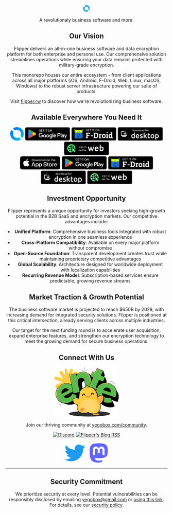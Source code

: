 
<div align="center">

<img src=".github/assets/flipper_logo.png" width="20"/>

A revolutionaly business software and more.


## Our Vision

Flipper delivers an all-in-one business software and data encryption platform for both enterprise and personal use. Our comprehensive solution streamlines operations while ensuring your data remains protected with military-grade encryption.

This monorepo houses our entire ecosystem - from client applications across all major platforms (iOS, Android, F-Droid, Web, Linux, macOS, Windows) to the robust server infrastructure powering our suite of products.

Visit [flipper.rw](https://flipper.rw) to discover how we're revolutionizing business software.

## Available Everywhere You Need It

<div align="center">
  <a href="https://apps.apple.com/app/id1542026904"><img height="42" src=".github/assets/flipper_logo.png" alt="App Store"></a>
  <a href="https://play.google.com/store/apps/details?id=io.Flipper.photos"><img height="42" src=".github/assets/play-store-badge.png" alt="Google Play"></a>
  <a href="https://f-droid.org/packages/io.Flipper.photos.fdroid/"><img height="42" src=".github/assets/f-droid-badge.png" alt="F-Droid"></a>
  <a href="https://yegobox.com/download/desktop"><img height="42" src=".github/assets/desktop-badge.png" alt="Desktop"></a>
  <a href="https://web.yegobox.com"><img height="42" src=".github/assets/web-badge.svg" alt="Web"></a>
</div>

<div align="center">
  <a href="https://apps.apple.com/app/id6444121398"><img height="42" src=".github/assets/app-store-badge.svg" alt="App Store"></a>
  <a href="https://play.google.com/store/apps/details?id=io.Flipper.auth"><img height="42" src=".github/assets/play-store-badge.png" alt="Google Play"></a>
  <a href="https://f-droid.org/packages/io.Flipper.auth/"><img height="42" src=".github/assets/f-droid-badge.png" alt="F-Droid"></a>
  <a href="https://github.com/Flipper-io/Flipper/releases?q=tag%3Aauth-v3"><img height="42" src=".github/assets/desktop-badge.png" alt="Desktop"></a>
  <a href="https://auth.yegobox.com"><img height="42" src=".github/assets/web-badge.svg" alt="Web"></a>
</div>

## Investment Opportunity

Flipper represents a unique opportunity for investors seeking high-growth potential in the B2B SaaS and encryption markets. Our competitive advantages include:

- **Unified Platform**: Comprehensive business tools integrated with robust encryption in one seamless experience
- **Cross-Platform Compatibility**: Available on every major platform without compromise
- **Open-Source Foundation**: Transparent development creates trust while maintaining proprietary competitive advantages
- **Global Scalability**: Architecture designed for worldwide deployment with localization capabilities
- **Recurring Revenue Model**: Subscription-based services ensure predictable, growing revenue streams

## Market Traction & Growth Potential

The business software market is projected to reach $650B by 2028, with increasing demand for integrated security solutions. Flipper is positioned at this critical intersection, already serving clients across multiple industries.

Our target for the next funding round is to accelerate user acquisition, expand enterprise features, and strengthen our encryption technology to meet the growing demand for secure business operations.

## Connect With Us

<div align="center">
  <img src=".github/assets/ente-ducky.png" width="200" alt="Flipper's Mascot, Ducky" />
</div>

Join our thriving community at [yegobox.com/community](https://yegobox.com/community).

[![Discord](https://img.shields.io/discord/948937918347608085?style=for-the-badge&logo=Discord&logoColor=white&label=Discord)](https://discord.gg/z2YVKkycX3) [![Flipper's Blog RSS](https://img.shields.io/badge/blog-rss-F88900?style=for-the-badge&logo=rss&logoColor=white)](https://yegobox.com/blog/rss.xml)

[![Twitter](.github/assets/twitter.svg)](https://twitter.com/Flipperio) &nbsp; [![Mastodon](.github/assets/mastodon.svg)](https://fosstodon.org/@Flipper)

---

## Security Commitment

We prioritize security at every level. Potential vulnerabilities can be responsibly disclosed by emailing yegobox@gmail.com or [using this link](https://github.com/yegobox/flipper/security/advisories/new). For details, see our [security policy](SECURITY.md).
